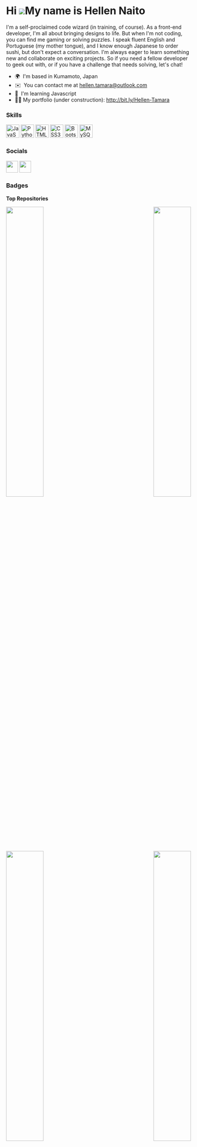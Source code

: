 Hi ![](https://user-images.githubusercontent.com/18350557/176309783-0785949b-9127-417c-8b55-ab5a4333674e.gif)My name is Hellen Naito
====================================================================================================================================

I'm a self-proclaimed code wizard (in training, of course). As a front-end developer, I'm all about bringing designs to life. But when I'm not coding, you can find me gaming or solving puzzles. I speak fluent English and Portuguese (my mother tongue), and I know enough Japanese to order sushi, but don't expect a conversation. I'm always eager to learn something new and collaborate on exciting projects. So if you need a fellow developer to geek out with, or if you have a challenge that needs solving, let's chat!

* 🌍  I'm based in Kumamoto, Japan
* ✉️  You can contact me at [hellen.tamara@outlook.com](mailto:hellen.tamara@outlook.com)
* 🧠  I'm learning Javascript
* 👩‍💻 My portfolio (under construction): http://bit.ly/Hellen-Tamara

### Skills


<p align="left">
<a href="https://developer.mozilla.org/en-US/docs/Web/JavaScript" target="_blank" rel="noreferrer"><img src="https://raw.githubusercontent.com/danielcranney/readme-generator/main/public/icons/skills/javascript-colored.svg" width="36" height="36" alt="JavaScript" /></a>
<a href="https://www.python.org/" target="_blank" rel="noreferrer"><img src="https://raw.githubusercontent.com/danielcranney/readme-generator/main/public/icons/skills/python-colored.svg" width="36" height="36" alt="Python" /></a>
<a href="https://developer.mozilla.org/en-US/docs/Glossary/HTML5" target="_blank" rel="noreferrer"><img src="https://raw.githubusercontent.com/danielcranney/readme-generator/main/public/icons/skills/html5-colored.svg" width="36" height="36" alt="HTML5" /></a>
<a href="https://www.w3.org/TR/CSS/#css" target="_blank" rel="noreferrer"><img src="https://raw.githubusercontent.com/danielcranney/readme-generator/main/public/icons/skills/css3-colored.svg" width="36" height="36" alt="CSS3" /></a>
<a href="https://getbootstrap.com/" target="_blank" rel="noreferrer"><img src="https://raw.githubusercontent.com/danielcranney/readme-generator/main/public/icons/skills/bootstrap-colored.svg" width="36" height="36" alt="Bootstrap" /></a>
<a href="https://www.mysql.com/" target="_blank" rel="noreferrer"><img src="https://raw.githubusercontent.com/danielcranney/readme-generator/main/public/icons/skills/mysql-colored.svg" width="36" height="36" alt="MySQL" /></a>
</p>


### Socials

<p align="left"> <a href="https://www.github.com/HellenTamara" target="_blank" rel="noreferrer"><img src="https://raw.githubusercontent.com/danielcranney/readme-generator/main/public/icons/socials/github.svg" width="32" height="32" /></a> <a href="https://www.linkedin.com/in/hellen-naito/" target="_blank" rel="noreferrer"><img src="https://raw.githubusercontent.com/danielcranney/readme-generator/main/public/icons/socials/linkedin.svg" width="32" height="32" /></a></p>

### Badges

<b>Top Repositories</b>

<div width="100%" align="center"><a href="https://github.com/HellenTamara/Architect_Website" align="left"><img align="left" width="45%" src="https://github-readme-stats.vercel.app/api/pin/?username=HellenTamara&repo=Architect_Website&title_color=0891b2&text_color=ffffff&icon_color=0891b2&bg_color=1c1917&hide_border=true&locale=en" /></a><a href="https://github.com/HellenTamara/PayPal_Clone" align="right"><img align="right" width="45%" src="https://github-readme-stats.vercel.app/api/pin/?username=HellenTamara&repo=PayPal_Clone&title_color=0891b2&text_color=ffffff&icon_color=0891b2&bg_color=1c1917&hide_border=true&locale=en" /></a></div><br /><br /><br /><br /><br /><br /><br />

<div width="100%" align="center"><a href="https://github.com/HellenTamara/The_Road" align="left"><img align="left" width="45%" src="https://github-readme-stats.vercel.app/api/pin/?username=HellenTamara&repo=The_Road&title_color=0891b2&text_color=ffffff&icon_color=0891b2&bg_color=1c1917&hide_border=true&locale=en" /></a><a href="https://github.com/HellenTamara/Business-Angency-Website" align="right"><img align="right" width="45%" src="https://github-readme-stats.vercel.app/api/pin/?username=HellenTamara&repo=Business-Angency-Website&title_color=0891b2&text_color=ffffff&icon_color=0891b2&bg_color=1c1917&hide_border=true&locale=en" /></a></div>
